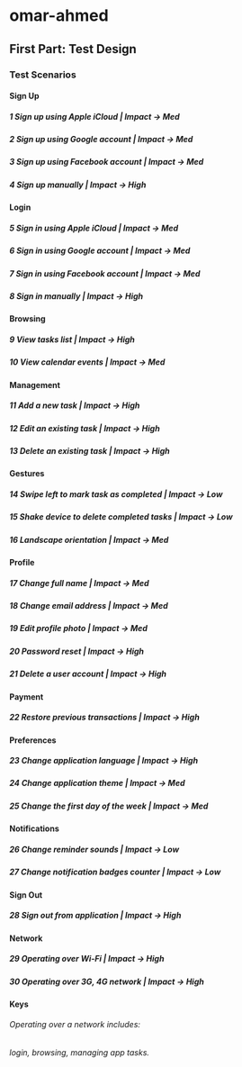 # omar-ahmed
## **First Part: Test Design**
### Test Scenarios
#### Sign Up
##### 	1	Sign up using Apple iCloud  |   Impact → Med
##### 	2	Sign up using Google account    |   Impact → Med
##### 	3	Sign up using Facebook account  |   Impact → Med
##### 	4	Sign up manually    |   Impact → High
#### Login
##### 	5	Sign in using Apple iCloud  |   Impact → Med
##### 	6	Sign in using Google account    |   Impact → Med
##### 	7	Sign in using Facebook account  |   Impact → Med
##### 	8	Sign in manually    |   Impact → High
#### Browsing
##### 	9	View tasks list |   Impact → High
##### 	10	View calendar events    |   Impact → Med
#### Management
##### 	11	Add a new task  |   Impact → High
##### 	12	Edit an existing task   |   Impact → High
##### 	13	Delete an existing task |   Impact → High
#### Gestures
##### 	14	Swipe left to mark task as completed    |   Impact → Low
##### 	15	Shake device to delete completed tasks  |   Impact → Low
##### 	16	Landscape orientation   |   Impact → Med
#### Profile
##### 	17	Change full name    |   Impact → Med
##### 	18	Change email address    |   Impact → Med
##### 	19	Edit profile photo  |   Impact → Med
##### 	20	Password reset  |   Impact → High
##### 	21	Delete a user account   |   Impact → High
#### Payment
##### 	22	Restore previous transactions   |   Impact → High
#### Preferences
##### 	23	Change application language |   Impact → High
##### 	24	Change application theme    |   Impact → Med
##### 	25	Change the first day of the week    |   Impact → Med
#### Notifications
##### 	26	Change reminder sounds  |   Impact → Low
##### 	27	Change notification badges counter  |   Impact → Low
#### Sign Out
##### 	28	Sign out from application   |   Impact → High
#### Network
##### 	29	Operating over Wi-Fi    |   Impact → High
##### 	30	Operating over 3G, 4G network   |   Impact → High
#### Keys
###### 	Operating over a network includes:
######         login, browsing, managing app tasks.

